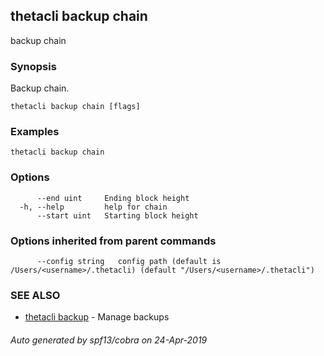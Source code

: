 ## thetacli backup chain

backup chain

### Synopsis

Backup chain.

```
thetacli backup chain [flags]
```

### Examples

```
thetacli backup chain
```

### Options

```
      --end uint     Ending block height
  -h, --help         help for chain
      --start uint   Starting block height
```

### Options inherited from parent commands

```
      --config string   config path (default is /Users/<username>/.thetacli) (default "/Users/<username>/.thetacli")
```

### SEE ALSO

* [thetacli backup](thetacli_backup.md)	 - Manage backups

###### Auto generated by spf13/cobra on 24-Apr-2019
